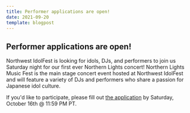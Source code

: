 ```yaml
---
title: Performer applications are open! 
date: 2021-09-20
template: blogpost
---
```


## Performer applications are open!

Northwest IdolFest is looking for idols, DJs, and performers to join us Saturday night for our first ever Northern Lights concert! Northern Lights Music Fest is the main stage concert event hosted at Northwest IdolFest and will feature a variety of DJs and performers who share a passion for Japanese idol culture.

If you'd like to participate, please fill out [the application](https://docs.google.com/forms/d/e/1FAIpQLScaEdMZgigZiemn2iYYLr-O2iXfG-4kpTvZi2WK_QB6-FUBsQ/viewform) by Saturday, October 16th @ 11:59 PM PT.